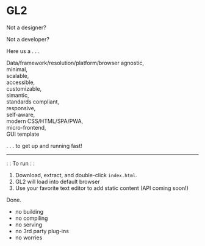 <H1>GL2</h1>

<p>Not a designer?</p>

<p>Not a developer?</p>

<p>Here us a . . .</p>

<p>Data/framework/resolution/platform/browser agnostic,<br />minimal,<br />scalable,<br />accessible,<br />customizable,<br />simantic,<br />standards compliant,<br />responsive,<br />self-aware,<br />modern CSS/HTML/SPA/PWA,<br />micro-frontend,<br />GUI template</p>

<p>. . . to get up and running fast!</p>

---

<p>: : To run : :</p>

<ol>
  <li>Download, extract, and double-click <code>index.html</code>.</li>
  <li>GL2 will load into default browser</li>
  <li>Use your favorite text editor to add static content (API coming soon!)</li>
</ol>

<p>Done.</p>

<ul>
<li>no building</li>
<li>no compiling</li>
<li>no serving</li>
<li>no 3rd party plug-ins</li>
<li>no worries</li>
</ul>
